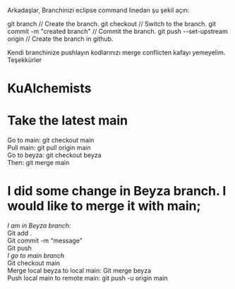 Arkadaşlar,
Branchinizi eclipse command linedan şu şekil açın:

git branch <branchname> // Create the branch.
git checkout <branchname> // Switch to the branch.
git commit -m "created branch" // Commit the branch.
git push --set-upstream origin <branchname> // Create the branch in github.

Kendi branchinize pushlayın kodlarınızı merge conflicten kafayı yemeyelim.
Teşekkürler
# KuAlchemists

# Take the latest main <br/>
Go to main: git checkout main <br/>
Pull main: git pull origin main<br/>
Go to beyza: git checkout beyza<br/>
Then: git merge main <br/>

# I did some change in Beyza branch. I would like to merge it with main;
*I am in Beyza branch:* <br/>
Git add . <br/>
Git commit -m “message” <br/>
Git push <br/>
*I go to main branch* <br/>
Git checkout main <br/>
Merge local beyza to local main: Git merge beyza <br/>
Push local main to remote main: git push -u origin main <br/>

